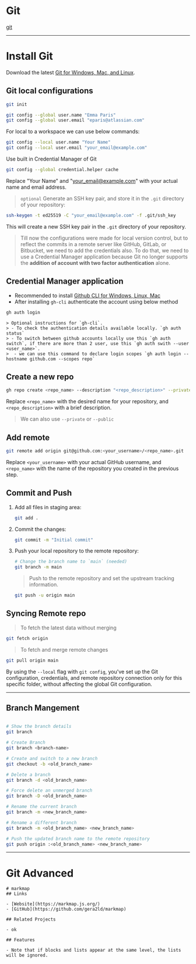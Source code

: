 # Git

[git](./assets/markdown/git.md ':include')

---

# Install Git 

Download the latest [Git for Windows, Mac, and Linux](https://git-scm.com/downloads).

## Git local configurations
```bash
git init
``` 
```bash
git config --global user.name "Emma Paris"
git config --global user.email "eparis@atlassian.com"
```
For local to a workspace we can use below commands:

```bash
git config --local user.name "Your Name"
git config --local user.email "your_email@example.com"
```

Use built in Credential Manager of Git
```bash
git config --global credential.helper cache
```
Replace "Your Name" and "your_email@example.com" with your actual name and email address.

> `optional` Generate an SSH key pair, and store it in the `.git` directory of your repository:
```bash
ssh-keygen -t ed25519 -C "your_email@example.com" -f .git/ssh_key
```
This will create a new SSH key pair in the `.git` directory of your repository.

> Till now the configurations were made for local version control, but to reflect the commits in a remote server like GitHub, GitLab, or Bitbucket, we need to add the credentials also. To do that, we need to use a Credential Manager application because Git no longer supports the **addition of account with two factor authentication** alone.

## Credential Manager application <!-- {docsify-ignore} -->
- Recommended to install [Github CLI for Windows, Linux, Mac](https://cli.github.com/)
- After installing `gh-cli` authenticate the account using below method
```bash
gh auth login
```

    > Optional instructions for `gh-cli`.
    > - To check the authentication details available locally. `gh auth status`
    > - To switch between github accounts locally use this `gh auth switch`, if there are more than 2 user, use this `gh auth swith --user <user_name>`.
    >  - we can use this command to declare login scopes `gh auth login --hostname github.com --scopes repo` 
    
## Create a new repo 

```bash
gh repo create <repo_name> --description "<repo_description>" --private
```
Replace `<repo_name>` with the desired name for your repository, and `<repo_description>` with a brief description.
>We can also use `--private` or `--public`

## Add remote 
```bash
git remote add origin git@github.com:<your_username>/<repo_name>.git
```
Replace `<your_username>` with your actual GitHub username, and `<repo_name>` with the name of the repository you created in the previous step.

## Commit and Push 
1. Add all files in staging area:
    ```bash
    git add .
    ```
1. Commit the changes:
    ```bash
    git commit -m "Initial commit"
    ```
1. Push your local repository to the remote repository:
    ```bash
    # Change the branch name to `main` (needed)
    git branch -m main
    ```
    > Push to the remote repository and set the upstream tracking information.
    ```bash
    git push -u origin main
    ```

## Syncing Remote repo 

> To fetch the latest data without merging
```bash
git fetch origin
```
> To fetch and merge remote changes
```bash
git pull origin main
```

By using the `--local` flag with `git config`, you've set up the Git configuration, credentials, and remote repository connection only for this specific folder, without affecting the global Git configuration.

---

## Branch Mangement <!-- {docsify-ignore} -->
```bash

# Show the branch details
git branch

# Create Branch 
git branch <branch-name>

# Create and switch to a new branch
git checkout -b <old_branch_name>

# Delete a branch
git branch -d <old_branch_name>

# Force delete an unmerged branch
git branch -D <old_branch_name>

# Rename the current branch
git branch -m <new_branch_name>

# Rename a different branch
git branch -m <old_branch_name> <new_branch_name>

# Push the updated branch name to the remote repository
git push origin :<old_branch_name> <new_branch_name>
```
---

# Git Advanced 

```markmap
# markmap 
## Links

- [Website](https://markmap.js.org/)
- [GitHub](https://github.com/gera2ld/markmap)

## Related Projects

- ok 

## Features

- Note that if blocks and lists appear at the same level, the lists will be ignored.

```